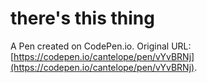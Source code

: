 # there's this thing

A Pen created on CodePen.io. Original URL: [https://codepen.io/cantelope/pen/vYvBRNj](https://codepen.io/cantelope/pen/vYvBRNj).

